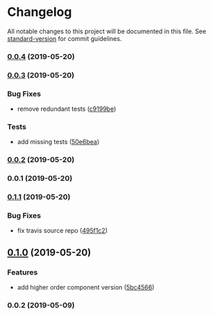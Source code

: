 # Changelog

All notable changes to this project will be documented in this file. See [standard-version](https://github.com/conventional-changelog/standard-version) for commit guidelines.

### [0.0.4](https://github.com/mariosant/react-wizard/compare/v0.0.3...v0.0.4) (2019-05-20)



### [0.0.3](https://github.com/mariosant/react-wizard/compare/v0.0.2...v0.0.3) (2019-05-20)


### Bug Fixes

* remove redundant tests ([c9199be](https://github.com/mariosant/react-wizard/commit/c9199be))


### Tests

* add missing tests ([50e6bea](https://github.com/mariosant/react-wizard/commit/50e6bea))



### [0.0.2](///compare/v0.0.1...v0.0.2) (2019-05-20)



### 0.0.1 (2019-05-20)



### [0.1.1](https://github.com/mariosant/react-cond/compare/v0.1.0...v0.1.1) (2019-05-20)


### Bug Fixes

* fix travis source repo ([495f1c2](https://github.com/mariosant/react-cond/commit/495f1c2))



## [0.1.0](https://github.com/mariosant/react-cond/compare/v0.0.2...v0.1.0) (2019-05-20)


### Features

* add higher order component version ([5bc4566](https://github.com/mariosant/react-cond/commit/5bc4566))



### 0.0.2 (2019-05-09)
